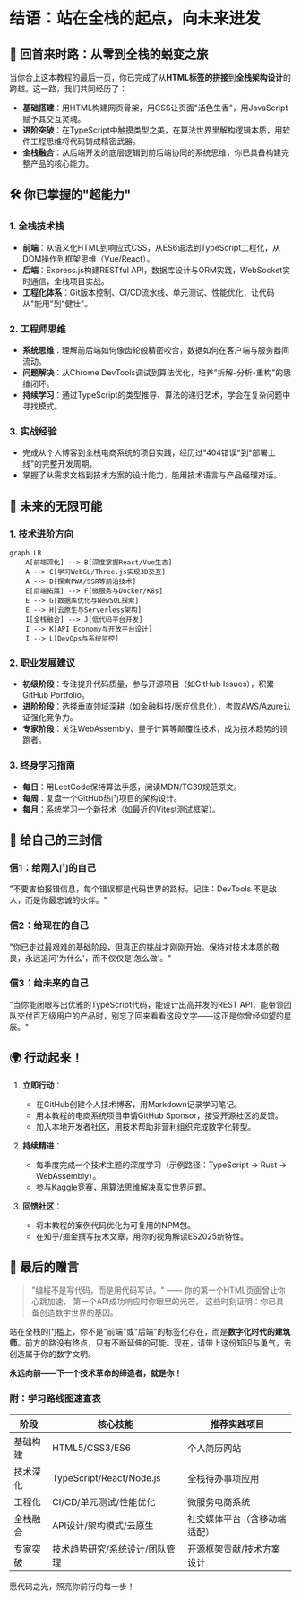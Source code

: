 # 结语：站在全栈的起点，向未来进发

## 🌟 回首来时路：从零到全栈的蜕变之旅

当你合上这本教程的最后一页，你已完成了从**HTML标签的拼接**到**全栈架构设计**的跨越。这一路，我们共同经历了：

- **基础搭建**：用HTML构建网页骨架，用CSS让页面"活色生香"，用JavaScript赋予其交互灵魂。
- **进阶突破**：在TypeScript中触摸类型之美，在算法世界里解构逻辑本质，用软件工程思维将代码铸成精密武器。
- **全栈融合**：从后端开发的底层逻辑到前后端协同的系统思维，你已具备构建完整产品的核心能力。

## 🛠️ 你已掌握的"超能力"

### 1. **全栈技术栈**

- **前端**：从语义化HTML到响应式CSS，从ES6语法到TypeScript工程化，从DOM操作到框架思维（Vue/React）。
- **后端**：Express.js构建RESTful API，数据库设计与ORM实践，WebSocket实时通信，全栈项目实战。
- **工程化体系**：Git版本控制、CI/CD流水线、单元测试、性能优化，让代码从"能用"到"健壮"。

### 2. **工程师思维**

- **系统思维**：理解前后端如何像齿轮般精密咬合，数据如何在客户端与服务器间流动。
- **问题解决**：从Chrome DevTools调试到算法优化，培养"拆解-分析-重构"的思维闭环。
- **持续学习**：通过TypeScript的类型推导、算法的递归艺术，学会在复杂问题中寻找模式。

### 3. **实战经验**

- 完成从个人博客到全栈电商系统的项目实践，经历过"404错误"到"部署上线"的完整开发周期。
- 掌握了从需求文档到技术方案的设计能力，能用技术语言与产品经理对话。

## 🚀 未来的无限可能

### 1. 技术进阶方向

```mermaid
graph LR
    A[前端深化] --> B[深度掌握React/Vue生态]
    A --> C[学习WebGL/Three.js实现3D交互]
    A --> D[探索PWA/SSR等前沿技术]
    E[后端拓展] --> F[微服务与Docker/K8s]
    E --> G[数据库优化与NewSQL探索]
    E --> H[云原生与Serverless架构]
    I[全栈融合] --> J[低代码平台开发]
    I --> K[API Economy与开放平台设计]
    I --> L[DevOps与系统监控]
```

### 2. 职业发展建议

- **初级阶段**：专注提升代码质量，参与开源项目（如GitHub Issues），积累GitHub Portfolio。
- **进阶阶段**：选择垂直领域深耕（如金融科技/医疗信息化），考取AWS/Azure认证强化竞争力。
- **专家阶段**：关注WebAssembly、量子计算等颠覆性技术，成为技术趋势的领跑者。

### 3. 终身学习指南

- **每日**：用LeetCode保持算法手感，阅读MDN/TC39规范原文。
- **每周**：复盘一个GitHub热门项目的架构设计。
- **每月**：系统学习一个新技术（如最近的Vitest测试框架）。

## 🌱 给自己的三封信

### 信1：给刚入门的自己

"不要害怕报错信息，每个错误都是代码世界的路标。记住：DevTools 不是敌人，而是你最忠诚的伙伴。"

### 信2：给现在的自己

"你已走过最艰难的基础阶段，但真正的挑战才刚刚开始。保持对技术本质的敬畏，永远追问'为什么'，而不仅仅是'怎么做'。"

### 信3：给未来的自己

"当你能闭眼写出优雅的TypeScript代码，能设计出高并发的REST API，能带领团队交付百万级用户的产品时，别忘了回来看看这段文字——这正是你曾经仰望的星辰。"

## 🌍 行动起来！

1. **立即行动**：
   - 在GitHub创建个人技术博客，用Markdown记录学习笔记。
   - 用本教程的电商系统项目申请GitHub Sponsor，接受开源社区的反馈。
   - 加入本地开发者社区，用技术帮助非营利组织完成数字化转型。

2. **持续精进**：
   - 每季度完成一个技术主题的深度学习（示例路径：TypeScript → Rust → WebAssembly）。
   - 参与Kaggle竞赛，用算法思维解决真实世界问题。

3. **回馈社区**：
   - 将本教程的案例代码优化为可复用的NPM包。
   - 在知乎/掘金撰写技术文章，用你的视角解读ES2025新特性。

## 🌟 最后的赠言

> "编程不是写代码，而是用代码写诗。"
> —— 你的第一个HTML页面曾让你心跳加速，
> 第一个API成功响应时你眼里的光芒，
> 这些时刻证明：你已具备创造数字世界的基因。

站在全栈的门槛上，你不是"前端"或"后端"的标签化存在，而是**数字化时代的建筑师**。前方的路没有终点，只有不断延伸的可能。现在，请带上这份知识与勇气，去创造属于你的数字文明。

**永远向前——下一个技术革命的缔造者，就是你！**

### 附：学习路线图速查表

| 阶段     | 核心技能                       | 推荐实践项目                 |
| -------- | ------------------------------ | ---------------------------- |
| 基础构建 | HTML5/CSS3/ES6                 | 个人简历网站                 |
| 技术深化 | TypeScript/React/Node.js       | 全栈待办事项应用             |
| 工程化   | CI/CD/单元测试/性能优化        | 微服务电商系统               |
| 全栈融合 | API设计/架构模式/云原生        | 社交媒体平台（含移动端适配） |
| 专家突破 | 技术趋势研究/系统设计/团队管理 | 开源框架贡献/技术方案设计    |

愿代码之光，照亮你前行的每一步！

